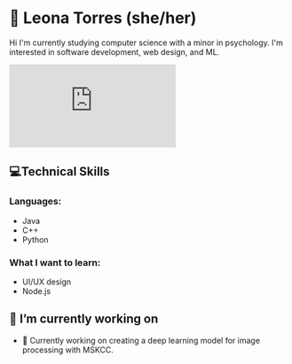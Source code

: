 # 🦦 Leona Torres (she/her)

<p align = "left">
 Hi I'm currently studying computer science with a minor in psychology. I'm interested in software development, web design, and ML. 
 </p>


![](https://gifdb.com/gif/office-cat-typing-computer-l6urlu1jc1bvwo3i.html)

## 💻Technical Skills
### Languages:
* Java
* C++
* Python

### What I want to learn:
* UI/UX design
* Node.js


## 🔭 I’m currently working on 
- 🌱 Currently working on creating a deep learning model for image processing with MSKCC. 


 

